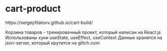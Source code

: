 <h1>cart-product</h1>  
https://sergeyfilatovv.github.io/cart-build/ </br>

Корзина товаров - тренировачный проект, который написан на React.js
Использованы хуки useState, useEffect, useContext
Данные хранятся на json-server, который крутится на glitch.com


